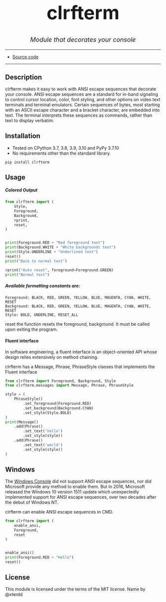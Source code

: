 <h1 align="center" style="font-size: 60px;">clrfterm</h1>
<p align="center" style="font-size: 20px;font-style: oblique;">Module that decorates your console</p>

---
* [Source code](https://github.com/SayHelloRoman/clrfterm)
---
## Description
clrfterm makes it easy to work with ANSI escape sequences that decorate your console.
ANSI escape sequences are a standard for in-band signaling to control cursor location, color, font styling, and other options on video text terminals and terminal emulators. Certain sequences of bytes, most starting with an ASCII escape character and a bracket character, are embedded into text. The terminal interprets these sequences as commands, rather than text to display verbatim.
## Installation
* Tested on CPython 3.7, 3.8, 3.9, 3.10 and PyPy 3.7.10
* No requirements other than the standard library.
```
pip install clrfterm
```
## Usage
##### Colored Output
```python
from clrfterm import (
    Style,
    Foreground,
    Background,
    rprint,
    reset,
)


print(Foreground.RED + "Red foreground text")
print(Background.WHITE + "White backgrounds text")
print(Style.UNDERLINE + "Underlined text")
reset()
print("Back to normal text")

rprint("Auto reset", foreground=Foreground.GREEN)
print("Normal text")
```
##### Available formatting constants are:
```
Foreground: BLACK, RED, GREEN, YELLOW, BLUE, MAGENTA, CYAN, WHITE, RESET
Background: BLACK, RED, GREEN, YELLOW, BLUE, MAGENTA, CYAN, WHITE, RESET
Style: BOLD, UNDERLINE, RESET_ALL
```
reset the function resets the foreground, background. It must be called upon exiting the program.

#### Fluent interface
In software engineering, a fluent interface is an object-oriented API whose design relies extensively on method chaining.

clrfterm has a Message, Phrase, PhraseStyle classes that implements the Fluent interface
```python
from clrfterm import Foreground, Background, Style
from clrfterm.messages import Message, Phrase, PhraseStyle

style = (
    PhraseStyle()
        .set_foreground(Foreground.RED)
        .set_background(Background.CYAN)
        .set_style(Style.BOLD)
)
print(Message()
    .add(Phrase()
        .set_text('hello')
        .set_style(style))
    .add(Phrase()
        .set_text('world')
        .set_style(style))
)
```
## Windows

The [Windows Console](https://en.wikipedia.org/wiki/Windows_Console) did not support ANSI escape sequences, nor did Microsoft provide any method to enable them.
But In 2016, Microsoft released the Windows 10 version 1511 update which unexpectedly implemented support for ANSI escape sequences, over two decades after the debut of Windows NT.

clrfterm can enable ANSI escape sequences in CMD.

```python
from clrfterm import (
    enable_ansi,
    Foreground,
    reset
)


enable_ansi()
print(Foreground.RED + "Hello")
reset()
```

## License
This module  is licensed under the terms of the MIT license.
Name by @xterdd